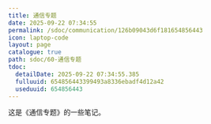```yaml
---
title: 通信专题
date: 2025-09-22 07:34:55
permalink: /sdoc/communication/126b09043d6f181654856443
icon: laptop-code
layout: page
catalogue: true
path: sdoc/60-通信专题
tdoc:
  detailDate: 2025-09-22 07:34:55.385
  fulluuid: 654856443399493a8336ebadf4d12a42
  useduuid: 654856443
---
```


这是《通信专题》的一些笔记。

